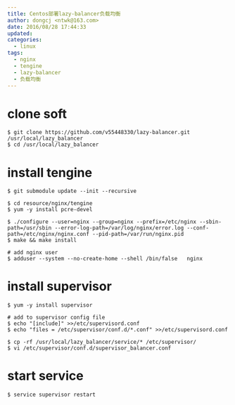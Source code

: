 ```yaml
---
title: Centos部署lazy-balancer负载均衡
author: dongcj <ntwk@163.com>
date: 2016/08/28 17:44:33
updated:
categories:
  - linux
tags:
  - nginx
  - tengine
  - lazy-balancer
  - 负载均衡
---
```


# clone soft
    $ git clone https://github.com/v55448330/lazy-balancer.git /usr/local/lazy_balancer
    $ cd /usr/local/lazy_balancer

# install tengine
    $ git submodule update --init --recursive

    $ cd resource/nginx/tengine
    $ yum -y install pcre-devel

    $ ./configure --user=nginx --group=nginx --prefix=/etc/nginx --sbin-path=/usr/sbin --error-log-path=/var/log/nginx/error.log --conf-path=/etc/nginx/nginx.conf --pid-path=/var/run/nginx.pid
    $ make && make install

    # add nginx user
    $ adduser --system --no-create-home --shell /bin/false   nginx

# install supervisor
    $ yum -y install supervisor

    # add to supervisor config file
    $ echo "[include]" >>/etc/supervisord.conf
    $ echo "files = /etc/supervisor/conf.d/*.conf" >>/etc/supervisord.conf

    $ cp -rf /usr/local/lazy_balancer/service/* /etc/supervisor/
    $ vi /etc/supervisor/conf.d/supervisor_balancer.conf

# start service
    $ service supervisor restart


